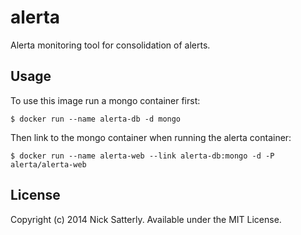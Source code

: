 
alerta
======

Alerta monitoring tool for consolidation of alerts.

Usage
-----

To use this image run a mongo container first:

    $ docker run --name alerta-db -d mongo

Then link to the mongo container when running the alerta container:

    $ docker run --name alerta-web --link alerta-db:mongo -d -P alerta/alerta-web    


License
-------

Copyright (c) 2014 Nick Satterly. Available under the MIT License.

